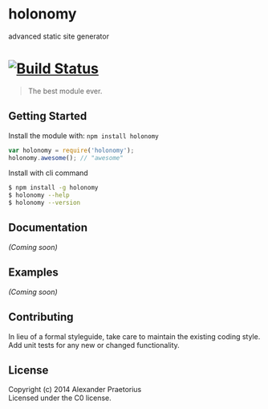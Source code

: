 holonomy
========

advanced static site generator


#  [![Build Status](https://secure.travis-ci.org/serapath/holonomy.png?branch=master)](http://travis-ci.org/serapath/holonomy)

> The best module ever.


## Getting Started

Install the module with: `npm install holonomy`

```js
var holonomy = require('holonomy');
holonomy.awesome(); // "awesome"
```

Install with cli command

```sh
$ npm install -g holonomy
$ holonomy --help
$ holonomy --version
```



## Documentation

_(Coming soon)_


## Examples

_(Coming soon)_


## Contributing

In lieu of a formal styleguide, take care to maintain the existing coding style.
Add unit tests for any new or changed functionality.


## License

Copyright (c) 2014 Alexander Praetorius  
Licensed under the C0 license.
